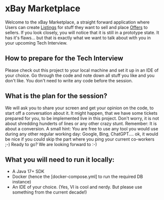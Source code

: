 # xBay Marketplace

Welcome to the xBay Marketplace, a straight forward application where Users can create [Listings](src/main/java/com/xbaychallenge/listing/repository/ListingEntity.java) for stuff they want to sell and place [Offers](src/main/java/com/xbaychallenge/offer/repository/OfferEntity.java) to sellers. 
If you look closely, you will notice that it is still in a prototype state. It has it's flaws... but that is exactly what we want to talk about with you in your upcoming Tech Interview.

## How to prepare for the Tech Interview

Please check out this project to your local machine and set it up in an IDE of your choice. Go through the code and note down all stuff you like and you don't like. You don't need to write any code before the session.

## What is the plan for the session?

We will ask you to share your screen and get your opinion on the code, to start off a conversation about it. It might happen, that we have some tickets prepared for you, to be implemented live in this project. Don't worry, it is not about shredding hunderts of lines or any other crazy stunt. Remember: It is about a conversion.
A small hint: You are free to use any tool you would use during any other regular working day: Google, Bing, ChatGPT.... ok, it would be nice if you could skip the part where you ping your current co-workers ;-) 
Ready to go? We are looking forward to :-)

## What you will need to run it locally:
- A Java 17+ SDK
- Docker (hence the [docker-compose.yml] to run the required DB instance)
- An IDE of your choice. (Yes, VI is cool and nerdy. But please use something from the current decade!)